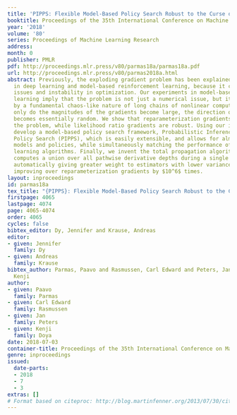```yaml
---
title: 'PIPPS: Flexible Model-Based Policy Search Robust to the Curse of Chaos'
booktitle: Proceedings of the 35th International Conference on Machine Learning
year: '2018'
volume: '80'
series: Proceedings of Machine Learning Research
address: 
month: 0
publisher: PMLR
pdf: http://proceedings.mlr.press/v80/parmas18a/parmas18a.pdf
url: http://proceedings.mlr.press/v80/parmas2018a.html
abstract: Previously, the exploding gradient problem has been explained to be central
  in deep learning and model-based reinforcement learning, because it causes numerical
  issues and instability in optimization. Our experiments in model-based reinforcement
  learning imply that the problem is not just a numerical issue, but it may be caused
  by a fundamental chaos-like nature of long chains of nonlinear computations. Not
  only do the magnitudes of the gradients become large, the direction of the gradients
  becomes essentially random. We show that reparameterization gradients suffer from
  the problem, while likelihood ratio gradients are robust. Using our insights, we
  develop a model-based policy search framework, Probabilistic Inference for Particle-Based
  Policy Search (PIPPS), which is easily extensible, and allows for almost arbitrary
  models and policies, while simultaneously matching the performance of previous data-efficient
  learning algorithms. Finally, we invent the total propagation algorithm, which efficiently
  computes a union over all pathwise derivative depths during a single backwards pass,
  automatically giving greater weight to estimators with lower variance, sometimes
  improving over reparameterization gradients by $10^6$ times.
layout: inproceedings
id: parmas18a
tex_title: "{PIPPS}: Flexible Model-Based Policy Search Robust to the Curse of Chaos"
firstpage: 4065
lastpage: 4074
page: 4065-4074
order: 4065
cycles: false
bibtex_editor: Dy, Jennifer and Krause, Andreas
editor:
- given: Jennifer
  family: Dy
- given: Andreas
  family: Krause
bibtex_author: Parmas, Paavo and Rasmussen, Carl Edward and Peters, Jan and Doya,
  Kenji
author:
- given: Paavo
  family: Parmas
- given: Carl Edward
  family: Rasmussen
- given: Jan
  family: Peters
- given: Kenji
  family: Doya
date: 2018-07-03
container-title: Proceedings of the 35th International Conference on Machine Learning
genre: inproceedings
issued:
  date-parts:
  - 2018
  - 7
  - 3
extras: []
# Format based on citeproc: http://blog.martinfenner.org/2013/07/30/citeproc-yaml-for-bibliographies/
---
```

